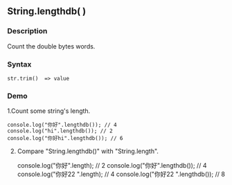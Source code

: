 ## String.lengthdb( )

### Description

Count the double bytes words.

### Syntax
	str.trim()  => value

### Demo

1.Count some string's length.

	console.log("你好".lengthdb()); // 4
	console.log("hi".lengthdb()); // 2
	console.log("你好hi".lengthdb()); // 6

2. Compare "String.lengthdb()" with "String.length".
	
	console.log("你好".length); // 2
	console.log("你好".lengthdb()); // 4
	console.log("你好22  ".length); // 4
	console.log("你好22  ".lengthdb()); // 8